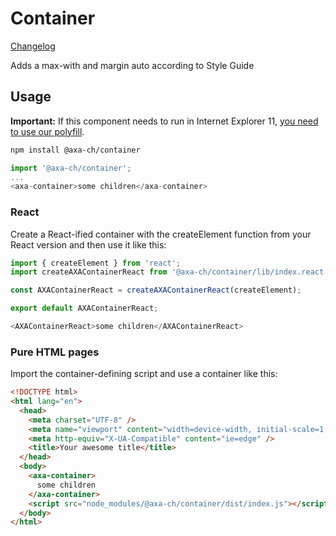 # Container

[Changelog](./CHANGELOG.md)

Adds a max-with and margin auto according to Style Guide

## Usage

**Important:** If this component needs to run in Internet Explorer 11, [you need to use our polyfill](https://github.com/axa-ch/patterns-library/tree/develop/src/components/05-utils/polyfill).

```bash
npm install @axa-ch/container
```

```js
import '@axa-ch/container';
...
<axa-container>some children</axa-container>
```

### React

Create a React-ified container with the createElement function from your React version and then use it like this:

```js
import { createElement } from 'react';
import createAXAContainerReact from '@axa-ch/container/lib/index.react';

const AXAContainerReact = createAXAContainerReact(createElement);

export default AXAContainerReact;
```

```js
<AXAContainerReact>some children</AXAContainerReact>
```

### Pure HTML pages

Import the container-defining script and use a container like this:

```html
<!DOCTYPE html>
<html lang="en">
  <head>
    <meta charset="UTF-8" />
    <meta name="viewport" content="width=device-width, initial-scale=1.0" />
    <meta http-equiv="X-UA-Compatible" content="ie=edge" />
    <title>Your awesome title</title>
  </head>
  <body>
    <axa-container>
      some children
    </axa-container>
    <script src="node_modules/@axa-ch/container/dist/index.js"></script>
  </body>
</html>
```
